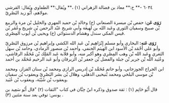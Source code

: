 ٦٠٣٤ -** خ:** معاذ بن فضالة الزهراني (١) ،** ويُقال:** الطفاوي ويُقال: القرشي مولاهم، أَبُو زيد البَصْرِيّ.

**رَوَى عَن:** حفص بْن ميسرة الصنعاني (خ) وخالد بْن حميد المهري والخليل بْن مرة والربيع بْن صبيح وسفيان الثوري وعَبد الله بن لَهِيعَة وأبي شريح عَبْد الرحمن بْن شريح وعُمَر بْن قيس المكي سندل وهشام الدستوائي (خ) ويحيى بْن أيوب المِصْرِي.

**رَوَى عَنه:** البخاري وأبو مسلم إِبْرَاهِيم بْن عَبد الله الكشي وإبراهيم بْن مرزوق البَصْرِيّ وأبو علي أَحْمَد بْن الأسود ابن الهيثم الحنفي، وأحمد بْن منصور الرمادي، وحامد بْن سهل الثغري وعَبد الله بْن وهب المِصْرِي وهو أكبر منه، وأبو قلابة عَبد المَلِك بْن مُحَمَّد الرقاشي، وعُبَيد اللَّه بْن جرير بْن جبلة والفضل بْن جعفر بْن الزبرقان وأبو عَبد الرحيم مُحَمَّد بن أحمد

ابن الجراح الجوزجاني، وأبو حاتم مُحَمَّد بْن إدريس الرازي ومحمد بْن سنان القزاز، ومحمد بْن موسى البلخي ومحمد بْنيحيى الذهلي، وهلال بْن بشر البَصْرِيّ ويعقوب بْن سفيان ويعقوب بْن شَيْبَة، ويعقوب بْن عُبَيد.

قال أَبُو حَاتِم (١) : ثقة صدوق وذكره ابنُ حِبَّان في كتاب "الثقات (٢) "قال أَبُو سَعِيد بن يونس: توفي بعد سنة مئتين (٣) .